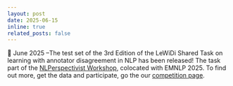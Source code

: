 ```yaml
---
layout: post
date: 2025-06-15 
inline: true
related_posts: false
---
```


📢 June 2025 –The test set of the 3rd Edition of the LeWiDi Shared Task on learning with annotator disagreement in NLP has been released! The task part of the 
<a href='https://nlperspectives.di.unito.it/'>NLPerspectivist Workshop</a>, colocated with EMNLP 2025. To find out more, get the data and participate, go the our <a href='https://www.codabench.org/competitions/7192/'>competition page</a>.



